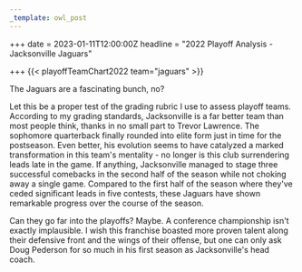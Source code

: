 ```yaml
---
_template: owl_post
---
```



+++
date = 2023-01-11T12:00:00Z
headline = "2022 Playoff Analysis - Jacksonville Jaguars"

+++
{{< playoffTeamChart2022 team="jaguars" >}}

The Jaguars are a fascinating bunch, no?

Let this be a proper test of the grading rubric I use to assess playoff teams. According to my grading standards, Jacksonville is a far better team than most people think, thanks in no small part to Trevor Lawrence. The sophomore quarterback finally rounded into elite form just in time for the postseason. Even better, his evolution seems to have catalyzed a marked transformation in this team's mentality - no longer is this club surrendering leads late in the game. If anything, Jacksonville managed to stage three successful comebacks in the second half of the season while not choking away a single game. Compared to the first half of the season where they've ceded significant leads in five contests, these Jaguars have shown remarkable progress over the course of the season.

Can they go far into the playoffs? Maybe. A conference championship isn't exactly implausible. I wish this franchise boasted more proven talent along their defensive front and the wings of their offense, but one can only ask Doug Pederson for so much in his first season as Jacksonville's head coach.
